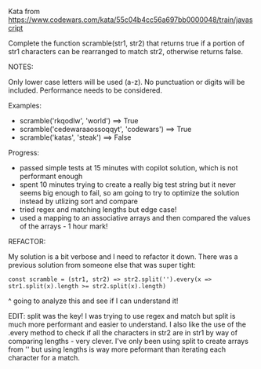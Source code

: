 Kata from https://www.codewars.com/kata/55c04b4cc56a697bb0000048/train/javascript

Complete the function scramble(str1, str2) that returns true if a portion of str1 characters can be rearranged to match str2, otherwise returns false.

NOTES:

Only lower case letters will be used (a-z). No punctuation or digits will be included.
Performance needs to be considered.

Examples:
- scramble('rkqodlw', 'world') ==> True
- scramble('cedewaraaossoqqyt', 'codewars') ==> True
- scramble('katas', 'steak') ==> False

Progress:
- passed simple tests at 15 minutes with copilot solution, which is not performant enough
- spent 10 minutes trying to create a really big test string but it never seems big enough to fail, so am going to try to optimize the solution instead by utlizing sort and compare
- tried regex and matching lengths but edge case!
- used a mapping to an associative arrays and then compared the values of the arrays - 1 hour mark!

REFACTOR:

My solution is a bit verbose and I need to refactor it down. There was a previous solution from someone else that was super tight:

```const scramble = (str1, str2) => str2.split('').every(x => str1.split(x).length >= str2.split(x).length)```

^ going to analyze this and see if I can understand it!

EDIT: split was the key! I was trying to use regex and match but split is much more performant and easier to understand. I also like the use of the .every method to check if all the characters in str2 are in str1 by way of comparing lengths - very clever. I've only been using split to create arrays from '' but using lengths is way more peformant than iterating each character for a match.


